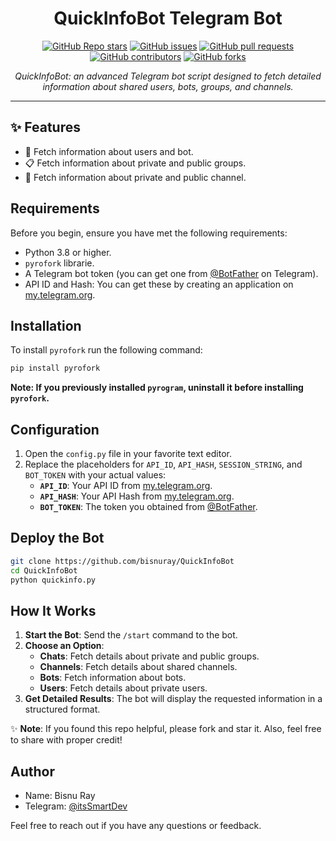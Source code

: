 <h1 align="center">QuickInfoBot Telegram Bot</h1>

<p align="center">
  <a href="https://github.com/bisnuray/QuickInfoBot/stargazers"><img src="https://img.shields.io/github/stars/bisnuray/QuickInfoBot?color=blue&style=flat" alt="GitHub Repo stars"></a>
  <a href="https://github.com/bisnuray/QuickInfoBot/issues"><img src="https://img.shields.io/github/issues/bisnuray/QuickInfoBot" alt="GitHub issues"></a>
  <a href="https://github.com/bisnuray/QuickInfoBot/pulls"><img src="https://img.shields.io/github/issues-pr/bisnuray/QuickInfoBot" alt="GitHub pull requests"></a>
  <a href="https://github.com/bisnuray/QuickInfoBot/graphs/contributors"><img src="https://img.shields.io/github/contributors/bisnuray/QuickInfoBot?style=flat" alt="GitHub contributors"></a>
  <a href="https://github.com/bisnuray/QuickInfoBot/network/members"><img src="https://img.shields.io/github/forks/bisnuray/QuickInfoBot?style=flat" alt="GitHub forks"></a>
</p>

<p align="center">
  <em>QuickInfoBot: an advanced Telegram bot script designed to fetch detailed information about shared users, bots, groups, and channels.</em>
</p>
<hr>

## ✨ Features

- 👤 Fetch information about users and bot.
- 📋 Fetch information about private and public groups.
- 📢 Fetch information about private and public channel.

## Requirements

Before you begin, ensure you have met the following requirements:

- Python 3.8 or higher.
- `pyrofork` librarie.
- A Telegram bot token (you can get one from [@BotFather](https://t.me/BotFather) on Telegram).
- API ID and Hash: You can get these by creating an application on [my.telegram.org](https://my.telegram.org).

## Installation

To install `pyrofork` run the following command:

```bash
pip install pyrofork
```

**Note: If you previously installed `pyrogram`, uninstall it before installing `pyrofork`.**

## Configuration

1. Open the `config.py` file in your favorite text editor.
2. Replace the placeholders for `API_ID`, `API_HASH`, `SESSION_STRING`, and `BOT_TOKEN` with your actual values:
   - **`API_ID`**: Your API ID from [my.telegram.org](https://my.telegram.org).
   - **`API_HASH`**: Your API Hash from [my.telegram.org](https://my.telegram.org).
   - **`BOT_TOKEN`**: The token you obtained from [@BotFather](https://t.me/BotFather).

## Deploy the Bot

```sh
git clone https://github.com/bisnuray/QuickInfoBot
cd QuickInfoBot
python quickinfo.py
```

## How It Works

1. **Start the Bot**: Send the `/start` command to the bot.
2. **Choose an Option**:
   - **Chats**: Fetch details about private and public groups.
   - **Channels**: Fetch details about shared channels.
   - **Bots**: Fetch information about bots.
   - **Users**: Fetch details about private users.
3. **Get Detailed Results**: The bot will display the requested information in a structured format.

✨ **Note**: If you found this repo helpful, please fork and star it. Also, feel free to share with proper credit!

## Author

- Name: Bisnu Ray
- Telegram: [@itsSmartDev](https://t.me/itsSmartDev)

Feel free to reach out if you have any questions or feedback.
